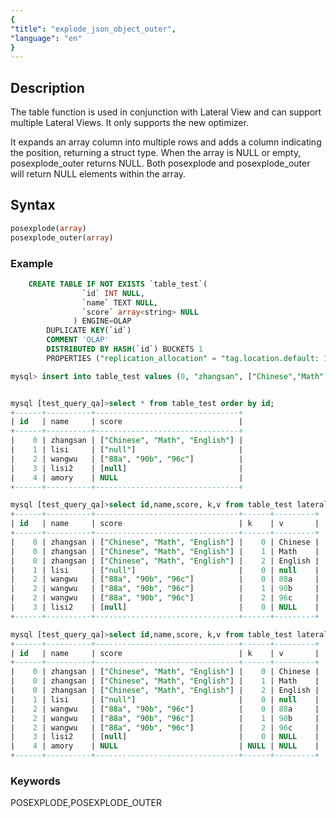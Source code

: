 ```yaml
---
{
"title": "explode_json_object_outer",
"language": "en"
}
---
```


<!--
Licensed to the Apache Software Foundation (ASF) under one
or more contributor license agreements.  See the NOTICE file
distributed with this work for additional information
regarding copyright ownership.  The ASF licenses this file
to you under the Apache License, Version 2.0 (the
"License"); you may not use this file except in compliance
with the License.  You may obtain a copy of the License at

  http://www.apache.org/licenses/LICENSE-2.0

Unless required by applicable law or agreed to in writing,
software distributed under the License is distributed on an
"AS IS" BASIS, WITHOUT WARRANTIES OR CONDITIONS OF ANY
KIND, either express or implied.  See the License for the
specific language governing permissions and limitations
under the License.
-->

## Description

The table function is used in conjunction with Lateral View and can support multiple Lateral Views. It only supports the new optimizer.

It expands an array column into multiple rows and adds a column indicating the position, returning a struct type. When the array is NULL or empty, posexplode_outer returns NULL. Both posexplode and posexplode_outer will return NULL elements within the array.

## Syntax
```sql
posexplode(array)
posexplode_outer(array)
```

### Example

```sql
    CREATE TABLE IF NOT EXISTS `table_test`(
                `id` INT NULL,
                `name` TEXT NULL,
                `score` array<string> NULL
              ) ENGINE=OLAP
        DUPLICATE KEY(`id`)
        COMMENT 'OLAP'
        DISTRIBUTED BY HASH(`id`) BUCKETS 1
        PROPERTIES ("replication_allocation" = "tag.location.default: 1");

mysql> insert into table_test values (0, "zhangsan", ["Chinese","Math","English"]),(1, "lisi", ["null"]),(2, "wangwu", ["88a","90b","96c"]),(3, "lisi2", [null]),(4, "amory", NULL);


mysql [test_query_qa]>select * from table_test order by id;
+------+----------+--------------------------------+
| id   | name     | score                          |
+------+----------+--------------------------------+
|    0 | zhangsan | ["Chinese", "Math", "English"] |
|    1 | lisi     | ["null"]                       |
|    2 | wangwu   | ["88a", "90b", "96c"]          |
|    3 | lisi2    | [null]                         |
|    4 | amory    | NULL                           |
+------+----------+--------------------------------+

mysql [test_query_qa]>select id,name,score, k,v from table_test lateral view posexplode(score) tmp as k,v order by id;
+------+----------+--------------------------------+------+---------+
| id   | name     | score                          | k    | v       |
+------+----------+--------------------------------+------+---------+
|    0 | zhangsan | ["Chinese", "Math", "English"] |    0 | Chinese |
|    0 | zhangsan | ["Chinese", "Math", "English"] |    1 | Math    |
|    0 | zhangsan | ["Chinese", "Math", "English"] |    2 | English |
|    1 | lisi     | ["null"]                       |    0 | null    |
|    2 | wangwu   | ["88a", "90b", "96c"]          |    0 | 88a     |
|    2 | wangwu   | ["88a", "90b", "96c"]          |    1 | 90b     |
|    2 | wangwu   | ["88a", "90b", "96c"]          |    2 | 96c     |
|    3 | lisi2    | [null]                         |    0 | NULL    |
+------+----------+--------------------------------+------+---------+

mysql [test_query_qa]>select id,name,score, k,v from table_test lateral view posexplode_outer(score) tmp as k,v order by id;
+------+----------+--------------------------------+------+---------+
| id   | name     | score                          | k    | v       |
+------+----------+--------------------------------+------+---------+
|    0 | zhangsan | ["Chinese", "Math", "English"] |    0 | Chinese |
|    0 | zhangsan | ["Chinese", "Math", "English"] |    1 | Math    |
|    0 | zhangsan | ["Chinese", "Math", "English"] |    2 | English |
|    1 | lisi     | ["null"]                       |    0 | null    |
|    2 | wangwu   | ["88a", "90b", "96c"]          |    0 | 88a     |
|    2 | wangwu   | ["88a", "90b", "96c"]          |    1 | 90b     |
|    2 | wangwu   | ["88a", "90b", "96c"]          |    2 | 96c     |
|    3 | lisi2    | [null]                         |    0 | NULL    |
|    4 | amory    | NULL                           | NULL | NULL    |
+------+----------+--------------------------------+------+---------+
```

### Keywords
POSEXPLODE,POSEXPLODE_OUTER
